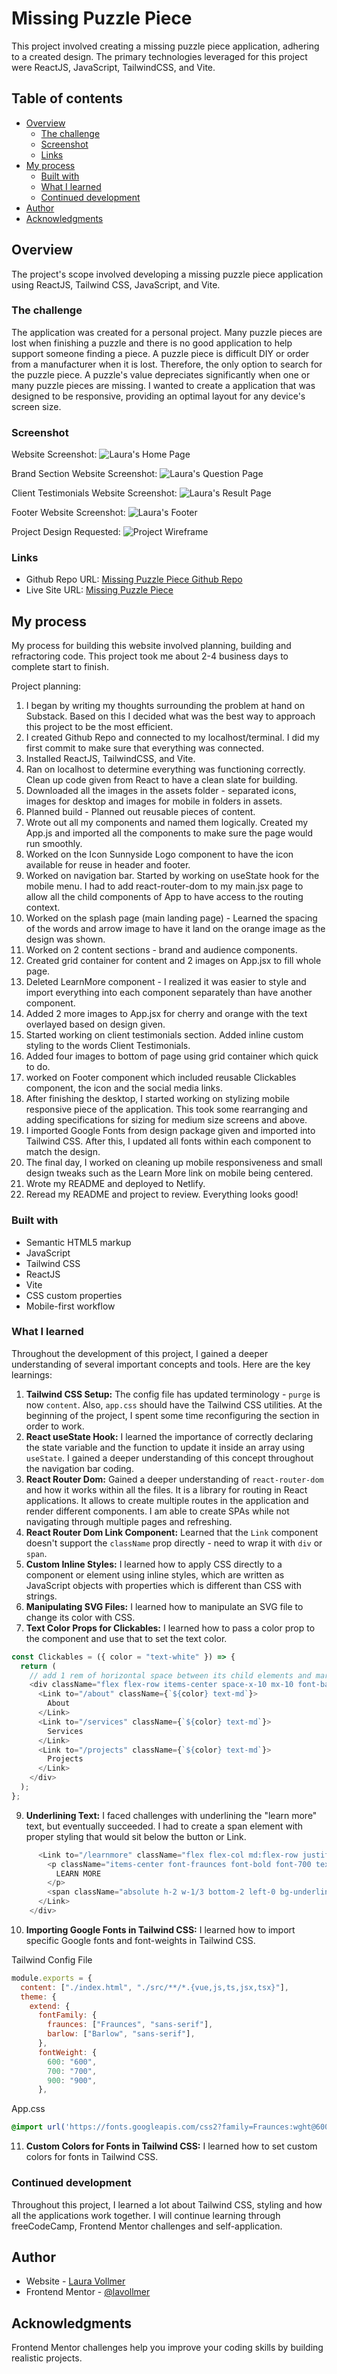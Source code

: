 # Missing Puzzle Piece

This project involved creating a missing puzzle piece application, adhering to a created design. The primary technologies leveraged for this project were ReactJS, JavaScript, TailwindCSS, and Vite.

## Table of contents

- [Overview](#overview)
  - [The challenge](#the-challenge)
  - [Screenshot](#screenshot)
  - [Links](#links)
- [My process](#my-process)
  - [Built with](#built-with)
  - [What I learned](#what-i-learned)
  - [Continued development](#continued-development)
- [Author](#author)
- [Acknowledgments](#acknowledgments)


## Overview

The project's scope involved developing a missing puzzle piece application using ReactJS, Tailwind CSS, JavaScript, and Vite. 

### The challenge

The application was created for a personal project. Many puzzle pieces are lost when finishing a puzzle and there is no good application to help support someone finding a piece. A puzzle piece is difficult DIY or order from a manufacturer when it is lost. Therefore, the only option to search for the puzzle piece. A puzzle's value depreciates significantly when one or many puzzle pieces are missing. I wanted to create a application that was designed to be responsive, providing an optimal layout for any device's screen size. 

### Screenshot

Website Screenshot:
![Laura's Home Page]()

Brand Section Website Screenshot:
![Laura's Question Page]()

Client Testimonials Website Screenshot:
![Laura's Result Page]()

Footer Website Screenshot:
![Laura's Footer]()

Project Design Requested:
![Project Wireframe]()

### Links

- Github Repo URL: [Missing Puzzle Piece Github Repo](https://github.com/lavollmer/missingpuzzlepiece)
- Live Site URL: [Missing Puzzle Piece]()

## My process

My process for building this website involved planning, building and refractoring code. This project took me about 2-4 business days to complete start to finish.

Project planning:
1. I began by writing my thoughts surrounding the problem at hand on Substack. Based on this I decided what was the best way to approach this project to be the most efficient.
2. I created Github Repo and connected to my localhost/terminal. I did my first commit to make sure that everything was connected.
3. Installed ReactJS, TailwindCSS, and Vite.
4. Ran on localhost to determine everything was functioning correctly. Clean up code given from React to have a clean slate for building. 
5. Downloaded all the images in the assets folder - separated icons, images for desktop and images for mobile in folders in assets.
6. Planned build - Planned out reusable pieces of content.
7. Wrote out all my components and named them logically. Created my App.js and imported all the components to make sure the page would run smoothly.
8. Worked on the Icon Sunnyside Logo component to have the icon available for reuse in header and footer.
9. Worked on navigation bar. Started by working on useState hook for the mobile menu. I had to add react-router-dom to my main.jsx page to allow all the child components of App to have access to the routing context.
10. Worked on the splash page (main landing page) - Learned the spacing of the words and arrow image to have it land on the orange image as the design was shown.
11. Worked on 2 content sections - brand and audience components. 
12. Created grid container for content and 2 images on App.jsx to fill whole page.
13. Deleted LearnMore component - I realized it was easier to style and import everything into each component separately than have another component.
14. Added 2 more images to App.jsx for cherry and orange with the text overlayed based on design given.
15. Started working on client testimonials section. Added inline custom styling to the words Client Testimonials.
15. Added four images to bottom of page using grid container which quick to do.
16. worked on Footer component which included reusable Clickables component, the icon and the social media links.
17. After finishing the desktop, I started working on stylizing mobile responsive piece of the application. This took some rearranging and adding specifications for sizing for medium size screens and above.
18. I imported Google Fonts from design package given and imported into Tailwind CSS. After this, I updated all fonts within each component to match the design.
20. The final day, I worked on cleaning up mobile responsiveness and small design tweaks such as the Learn More link on mobile being centered.
21. Wrote my README and deployed to Netlify.
22. Reread my README and project to review. Everything looks good!

### Built with

- Semantic HTML5 markup
- JavaScript
- Tailwind CSS
- ReactJS
- Vite
- CSS custom properties
- Mobile-first workflow


### What I learned

Throughout the development of this project, I gained a deeper understanding of several important concepts and tools. Here are the key learnings:

1. **Tailwind CSS Setup:** The config file has updated terminology - `purge` is now `content`. Also, `app.css` should have the Tailwind CSS utilities. At the beginning of the project, I spent some time reconfiguring the section in order to work.
2. **React useState Hook:** I learned the importance of correctly declaring the state variable and the function to update it inside an array using `useState`. I gained a deeper understanding of this concept throughout the navigation bar coding.
4. **React Router Dom:** Gained a deeper understanding of `react-router-dom` and how it works within all the files. It is a library for routing in React applications. It allows to create multiple routes in the application and render different components. I am able to create SPAs while not navigating through multiple pages and refreshing.
5. **React Router Dom Link Component:** Learned that the `Link` component doesn't support the `className` prop directly - need to wrap it with `div` or `span`.
6. **Custom Inline Styles:** I learned how to apply CSS directly to a component or element using inline styles, which are written as JavaScript objects with properties which is different than CSS with strings.
7. **Manipulating SVG Files:** I learned how to manipulate an SVG file to change its color with CSS.
8. **Text Color Props for Clickables:** I learned how to pass a color prop to the component and use that to set the text color.

``` js
const Clickables = ({ color = "text-white" }) => {
  return (
    // add 1 rem of horizontal space between its child elements and margin of 10 pixels on the left and right sides
    <div className="flex flex-row items-center space-x-10 mx-10 font-barlow font-600">
      <Link to="/about" className={`${color} text-md`}>
        About
      </Link>
      <Link to="/services" className={`${color} text-md`}>
        Services
      </Link>
      <Link to="/projects" className={`${color} text-md`}>
        Projects
      </Link>
    </div>
  );
};
```

9. **Underlining Text:** I faced challenges with underlining the "learn more" text, but eventually succeeded. I had to create a span element with proper styling that would sit below the button or Link.

```js
      <Link to="/learnmore" className="flex flex-col md:flex-row justify-center items-center md:text-left text-[#333A3B] relative">
        <p className="items-center font-fraunces font-bold font-700 text-xl relative pb-1 z-10">
          LEARN MORE
        </p>
        <span className="absolute h-2 w-1/3 bottom-2 left-0 bg-underline-color z-0 left-1/2 transform -translate-x-1/2"></span>
      </Link>
    </div>
```

10. **Importing Google Fonts in Tailwind CSS:** I learned how to import specific Google fonts and font-weights in Tailwind CSS.

Tailwind Config File
```js
module.exports = {
  content: ["./index.html", "./src/**/*.{vue,js,ts,jsx,tsx}"],
  theme: {
    extend: {
      fontFamily: {
        fraunces: ["Fraunces", "sans-serif"],
        barlow: ["Barlow", "sans-serif"],
      },
      fontWeight: {
        600: "600",
        700: "700",
        900: "900",
      },

```

App.css
```css
@import url('https://fonts.googleapis.com/css2?family=Fraunces:wght@600&family=Barlow:wght@700;900&display=swap');
```

11. **Custom Colors for Fonts in Tailwind CSS:** I learned how to set custom colors for fonts in Tailwind CSS.


### Continued development

Throughout this project, I learned a lot about Tailwind CSS, styling and how all the applications work together. I will continue learning through freeCodeCamp, Frontend Mentor challenges and self-application.

## Author

- Website - [Laura Vollmer](https://lauradeveloper.com/)
- Frontend Mentor - [@lavollmer](https://www.frontendmentor.io/profile/lavollmer)

## Acknowledgments

Frontend Mentor challenges help you improve your coding skills by building realistic projects.